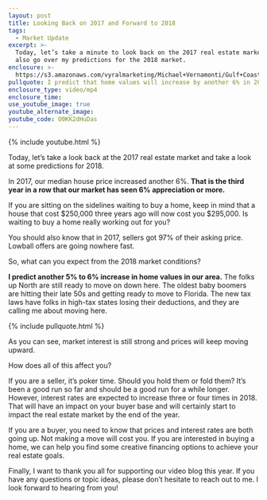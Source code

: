 ```yaml
---
layout: post
title: Looking Back on 2017 and Forward to 2018
tags:
  - Market Update
excerpt: >-
  Today, let’s take a minute to look back on the 2017 real estate market. I’ll
  also go over my predictions for the 2018 market.
enclosure: >-
  https://s3.amazonaws.com/vyralmarketing/Michael+Vernamonti/Gulf+Coast+Real+Estate+Market+Predictions.mp4
pullquote: I predict that home values will increase by another 6% in 2018.
enclosure_type: video/mp4
enclosure_time:
use_youtube_image: true
youtube_alternate_image:
youtube_code: O0KK2dHuDas
---
```



{% include youtube.html %}

Today, let’s take a look back at the 2017 real estate market and take a look at some predictions for 2018.&nbsp;

In 2017, our median house price increased another 6%. **That is the third year in a row that our market has seen 6% appreciation or more.&nbsp;**

If you are sitting on the sidelines waiting to buy a home, keep in mind that a house that cost $250,000 three years ago will now cost you $295,000. Is waiting to buy a home really working out for you?&nbsp;

You should also know that in 2017, sellers got 97% of their asking price. Lowball offers are going nowhere fast.&nbsp;

So, what can you expect from the 2018 market conditions?&nbsp;

**I predict another 5% to 6% increase in home values in our area.** The folks up North are still ready to move on down here. The oldest baby boomers are hitting their late 50s and getting ready to move to Florida. The new tax laws have folks in high-tax states losing their deductions, and they are calling me about moving here.&nbsp;

{% include pullquote.html %}

As you can see, market interest is still strong and prices will keep moving upward.&nbsp;

How does all of this affect you?&nbsp;

If you are a seller, it’s poker time. Should you hold them or fold them? It’s been a good run so far and should be a good run for a while longer. However, interest rates are expected to increase three or four times in 2018. That will have an impact on your buyer base and will certainly start to impact the real estate market by the end of the year.&nbsp;

If you are a buyer, you need to know that prices and interest rates are both going up. Not making a move will cost you. If you are interested in buying a home, we can help you find some creative financing options to achieve your real estate goals.&nbsp;

Finally, I want to thank you all for supporting our video blog this year. If you have any questions or topic ideas, please don’t hesitate to reach out to me. I look forward to hearing from you!